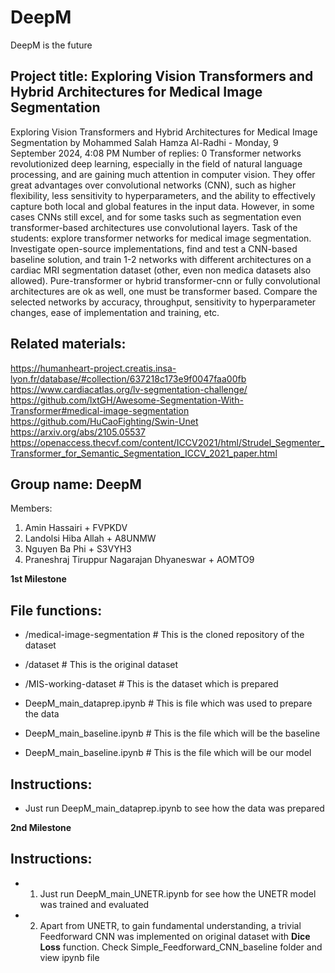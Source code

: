 # DeepM
DeepM is the future




## Project title: Exploring Vision Transformers and Hybrid Architectures for Medical Image Segmentation
Exploring Vision Transformers and Hybrid Architectures for Medical Image Segmentation
by Mohammed Salah Hamza Al-Radhi - Monday, 9 September 2024, 4:08 PM
Number of replies: 0
Transformer networks revolutionized deep learning, especially in the field of natural language processing, and are gaining much attention in computer vision. They offer great advantages over convolutional networks (CNN), such as higher flexibility, less sensitivity to hyperparameters, and the ability to effectively capture both local and global features in the input data. However, in some cases CNNs still excel, and for some tasks such as segmentation even transformer-based architectures use convolutional layers. Task of the students: explore transformer networks for medical image segmentation. Investigate open-source implementations, find and test a CNN-based baseline solution, and train 1-2 networks with different architectures on a cardiac MRI segmentation dataset (other, even non medica datasets also allowed). Pure-transformer or hybrid transformer-cnn or fully convolutional architectures are ok as well, one must be transformer based. Compare the selected networks by accuracy, throughput, sensitivity to hyperparameter changes, ease of implementation and training, etc. 

 ## Related materials: 

 https://humanheart-project.creatis.insa-lyon.fr/database/#collection/637218c173e9f0047faa00fb 
 https://www.cardiacatlas.org/lv-segmentation-challenge/
https://github.com/lxtGH/Awesome-Segmentation-With-Transformer#medical-image-segmentation 
 https://github.com/HuCaoFighting/Swin-Unet
https://arxiv.org/abs/2105.05537 
https://openaccess.thecvf.com/content/ICCV2021/html/Strudel_Segmenter_Transformer_for_Semantic_Segmentation_ICCV_2021_paper.html




## Group name: DeepM
Members:
1. Amin Hassairi + FVPKDV
2. Landolsi Hiba Allah + A8UNMW
3. Nguyen Ba Phi + S3VYH3
4. Praneshraj Tiruppur Nagarajan Dhyaneswar + AOMTO9


**1st Milestone**

## File functions:
- /medical-image-segmentation         # This is the cloned repository of the dataset
-    /dataset                        # This is the original dataset
-    /MIS-working-dataset            # This is the dataset which is prepared

- DeepM_main_dataprep.ipynb         # This is file which was used to prepare the data
- DeepM_main_baseline.ipynb         # This is the file which will be the baseline
- DeepM_main_baseline.ipynb         # This is the file which will be our model



## Instructions:
- Just run DeepM_main_dataprep.ipynb to see how the data was prepared

**2nd Milestone**

## Instructions:
- 1. Just run DeepM_main_UNETR.ipynb for see how the UNETR model was trained and evaluated

- 2. Apart from UNETR, to gain fundamental understanding, a trivial Feedforward CNN was implemented on original dataset with **Dice Loss** function. Check Simple_Feedforward_CNN_baseline folder and view ipynb file